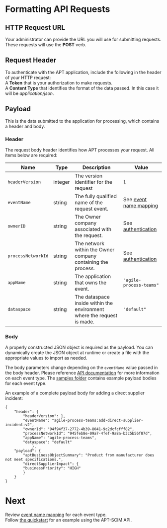 # Formatting API Requests  

## HTTP Request URL

Your administrator can provide the URL you will use for submitting requests.  
These requests will use the **POST** verb.

## Request Header  

To authenticate with the APT application, include the following in the header of your HTTP request:  
A **Token** that is your authorization to make requests.  
A **Content Type** that identifies the format of the data passed.  In this case it will be *application/json*.  

## Payload  

This is the data submitted to the application for processing, which contains a header and body.

### Header  

The request body header identifies how APT processes your request.  All items below are required:

| Name                 | Type    | Description                                                            | Value                                      |
| -------------------- | ------- | ---------------------------------------------------------------------- | ------------------------------------------ |
| `headerVersion`      | integer | The version identifier for the request                                 | `1`                                        |
| `eventName`          | string  | The fully qualified name of the request event.                         | See [event name mapping](EventNames.MD)    |
| `ownerID`            | string  | The Owner company associated with the request.                         | See [authentication](../authentication.md) |
| `processNetworkId`   | string  | The network within the Owner company containing the process.           | See [authentication](../authentication.md) |
| `appName`            | string  | The application that owns the event.                                   | `"agile-process-teams"`                    |
| `dataspace`          | string  | The dataspace inside within the environment where the request is made. | `"default"`                                |   

### Body
A properly constructed JSON object is required as the payload. You can dynamically create the JSON object at runtime or create a file with the appropriate values to import as needed.

The body parameters change depending on the `eventName` value passed in the body header. Please reference [API documentation](https://opus.tracelink.com/documentation/2021.1/en-US/apt/Content/topics/api/landing_incident_apis.htm?tocpath=Set%20up%20APIs%7CIncident%20process%20APIs%7C_____0) for more information on each event type. The [samples folder](https://github.com/tracelink/code-samples/tree/main/python/payload_samples) contains example payload bodies for each event type.  

An example of a complete payload body for adding a direct supplier incident:
```
{
    "header": {
        "headerVersion": 1,
        "eventName": "agile-process-teams:add-direct-supplier-incident:v2",
        "ownerId": "94f94f37-2772-4b39-8041-9c2dcfcfff82",
        "processNetworkId": "945feb8e-09a7-4fef-9a8a-b3c5b56f87d",
        "appName": "agile-process-teams",
        "dataspace": "default"
            },
    "payload": {
        "aptBusinessObjectSummary": "Product from manufacturer does not meet specifications.",
        "directSupplierImpact": {
        "businessPriority": "HIGH"
        }
    }
}
```

# Next
Review [event name mapping](EventNames.MD) for each event type.  
Follow [the quickstart](Quickstart.MD) for an example using the APT-SCIM API.
